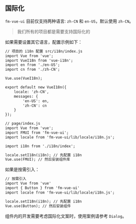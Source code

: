 ## 国际化
`fm-vue-ui` 目前仅支持两种语言: `zh-CN` 和 `en-US`，默认使用 `zh-CN`。

>我们所有的项目都是需要支持国际化的

如果需要设置其它语言，配置示例如下：

```html
// 项目的 i18n 配置 src/i18n/index.js
import Vue from 'vue';
import VueI18n from 'vue-i18n';
import en from './en-US';
import cn from './zh-CN';

Vue.use(VueI18n);

export default new VueI18n({
    locale: 'zh-CN',
    messages: {
        'en-US': en,
        'zh-CN': cn
    }
});

// page/index.js
import Vue from 'vue';
import FMUI from 'fm-vue-ui';
import locale from 'fm-vue-ui/lib/locale/i18n.js';

import i18n from './i18n/index';

locale.setI18n(i18n); // 先配置 i18n
Vue.use(FMUI); // 然后安装组件库
```

如果是按需引入：

```html
// 按需引入
import Vue from 'vue'
import { Button } from 'fm-vue-ui'
import locale from 'fm-vue-ui/lib/locale/i18n.js';

locale.setI18n(i18n); // 先配置 i18n
Vue.use(Button); // 然后安装组件
```

组件内的开发需要考虑国际化文案时，使用案例请参考 `Dialog`。